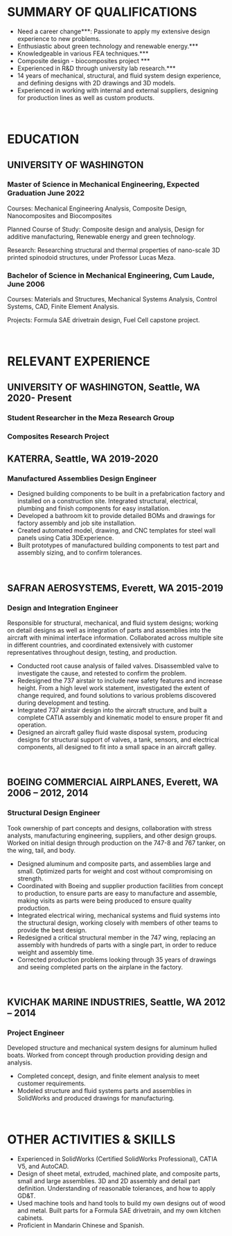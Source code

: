 <!--Notes
Include anything in experience that relates to the current direction as the top under each section
-->

# SUMMARY OF QUALIFICATIONS

<!--- Mechanical engineer with the heart of an inventor, a problem solver with the ability to design and build products. Experienced in bringing products from concept through production, with feedback from the customer and supplier throughout the process. -->
- Need a career change***: Passionate to apply my extensive design experience to new problems.
- Enthusiastic about green technology and renewable energy.***
- Knowledgeable in various FEA techniques.***
- Composite design - biocomposites project ***
- Experienced in R&D through university lab research.***
- 14 years of mechanical, structural, and fluid system design experience, and defining designs with 2D drawings and 3D models.
- Experienced in working with internal and external suppliers, designing for production lines as well as custom products.

&nbsp;

# EDUCATION

## UNIVERSITY OF WASHINGTON

### Master of Science in Mechanical Engineering, Expected Graduation June 2022

Courses: Mechanical Engineering Analysis, Composite Design, Nanocomposites and Biocomposites

Planned Course of Study: Composite design and analysis, Design for additive manufacturing, Renewable energy and green technology.

Research: Researching structural and thermal properties of nano-scale 3D printed spinodoid structures, under Professor Lucas Meza.

### Bachelor of Science in Mechanical Engineering, Cum Laude, June 2006

Courses: Materials and Structures, Mechanical Systems Analysis, Control Systems, CAD, Finite Element Analysis.

Projects: Formula SAE drivetrain design, Fuel Cell capstone project.

&nbsp;

<!-- shorter bullets
purpose of resume is to get an interview. I can explain everything in the interview.
Spend less time describing details of project, and more about what I know how to do
Don't use complete sentences
-->

# RELEVANT EXPERIENCE

## UNIVERSITY OF WASHINGTON, Seattle, WA **2020-  Present**

### Student Researcher in the Meza Research Group

### Composites Research Project

## KATERRA, Seattle, WA **2019-2020**

### Manufactured Assemblies Design Engineer

- Designed building components to be built in a prefabrication factory and installed on a construction site. Integrated structural, electrical, plumbing and finish components for easy installation.
- Developed a bathroom kit to provide detailed BOMs and drawings for factory assembly and job site installation.
- Created automated model, drawing, and CNC templates for steel wall panels using Catia 3DExperience.
- Built prototypes of manufactured building components to test part and assembly sizing, and to confirm tolerances.

&nbsp;

## SAFRAN AEROSYSTEMS, Everett, WA **2015-2019**

### Design and Integration Engineer

Responsible for structural, mechanical, and fluid system designs; working on detail designs as well as integration of parts and assemblies into the aircraft with minimal interface information. Collaborated across multiple site in different countries, and coordinated extensively with customer representatives throughout design, testing, and production.

- Conducted root cause analysis of failed valves. Disassembled valve to investigate the cause, and retested to confirm the problem.
- Redesigned the 737 airstair to include new safety features and increase height. From a high level work statement, investigated the extent of change required, and found solutions to various problems discovered during development and testing.
- Integrated 737 airstair design into the aircraft structure, and built a complete CATIA assembly and kinematic model to ensure proper fit and operation.
- Designed an aircraft galley fluid waste disposal system, producing designs for structural support of valves, a tank, sensors, and electrical components, all designed to fit into a small space in an aircraft galley.

&nbsp;

## BOEING COMMERCIAL AIRPLANES, Everett, WA **2006 – 2012, 2014**

### Structural Design Engineer

Took ownership of part concepts and designs, collaboration with stress analysts, manufacturing engineering, suppliers, and other design groups. Worked on initial design through production on the 747-8 and 767 tanker, on the wing, tail, and body.

- Designed aluminum and composite parts, and assemblies large and small. Optimized parts for weight and cost without compromising on strength.
- Coordinated with Boeing and supplier production facilities from concept to production, to ensure parts are easy to manufacture and assemble, making visits as parts were being produced to ensure quality production.
- Integrated electrical wiring, mechanical systems and fluid systems into the structural design, working closely with members of other teams to provide the best design.
- Redesigned a critical structural member in the 747 wing, replacing an assembly with hundreds of parts with a single part, in order to reduce weight and assembly time.
- Corrected production problems looking through 35 years of drawings and seeing completed parts on the airplane in the factory.

&nbsp;

## KVICHAK MARINE INDUSTRIES, Seattle, WA **2012 – 2014**

### Project Engineer

Developed structure and mechanical system designs for aluminum hulled boats. Worked from concept through production providing design and analysis.

- Completed concept, design, and finite element analysis to meet customer requirements.
- Modeled structure and fluid systems parts and assemblies in SolidWorks and produced drawings for manufacturing.

&nbsp;
<!-- consider moving these to the top-->
# OTHER ACTIVITIES & SKILLS

- Experienced in SolidWorks (Certified SolidWorks Professional), CATIA V5, and AutoCAD.
- Design of sheet metal, extruded, machined plate, and composite parts, small and large assemblies. 3D and 2D assembly and detail part definition. Understanding of reasonable tolerances, and how to apply GD&T.
- Used machine tools and hand tools to build my own designs out of wood and metal. Built parts for a Formula SAE drivetrain, and my own kitchen cabinets.
- Proficient in Mandarin Chinese and Spanish.

&nbsp;
